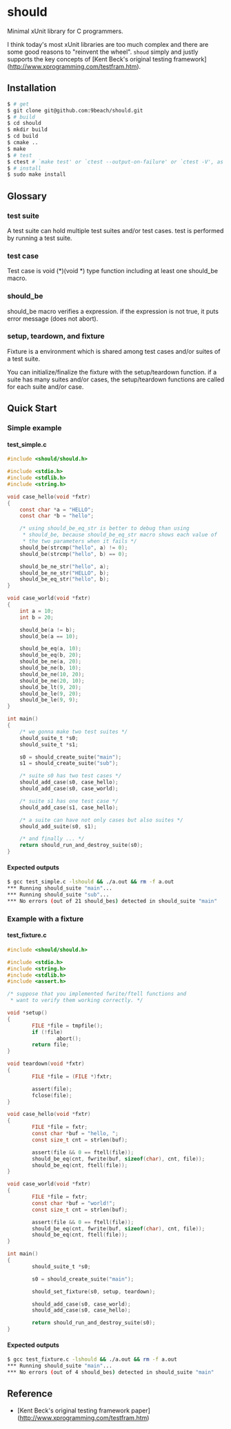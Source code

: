 # should

Minimal xUnit library for C programmers.

I think today's most xUnit libraries are too much complex and there are
some good reasons to "reinvent the wheel". `shoud` simply and justly supports 
the key concepts of [Kent Beck's original testing framework]
(http://www.xprogramming.com/testfram.htm).

## Installation

```bash
$ # get
$ git clone git@github.com:9beach/should.git
$ # build
$ cd should
$ mkdir build
$ cd build
$ cmake ..
$ make
$ # test
$ ctest # `make test' or `ctest --output-on-failure' or `ctest -V', as you like
$ # install
$ sudo make install
```

## Glossary

### test suite

A test suite can hold multiple test suites and/or test cases. test is performed 
by running a test suite.

### test case

Test case is void (*)(void *) type function including at least one should_be 
macro.

### should_be

should_be macro verifies a expression. if the expression is not true, it puts 
error message (does not abort).

### setup, teardown, and fixture

Fixture is a environment which is shared among test cases and/or suites of a 
test suite.

You can initialize/finalize the fixture with the setup/teardown function. if a 
suite has many suites and/or cases, the setup/teardown functions are called 
for each suite and/or case.

## Quick Start

### Simple example
#### test_simple.c
```C
#include <should/should.h>

#include <stdio.h>
#include <stdlib.h>
#include <string.h>

void case_hello(void *fxtr)
{
	const char *a = "HELLO";
	const char *b = "hello";

	/* using should_be_eq_str is better to debug than using 
	 * should_be, because should_be_eq_str macro shows each value of
	 * the two parameters when it fails */
	should_be(strcmp("hello", a) != 0);
	should_be(strcmp("hello", b) == 0);

	should_be_ne_str("hello", a);
	should_be_ne_str("HELLO", b);
	should_be_eq_str("hello", b);
}

void case_world(void *fxtr)
{
	int a = 10;
	int b = 20;

	should_be(a != b);
	should_be(a == 10);

	should_be_eq(a, 10);
	should_be_eq(b, 20);
	should_be_ne(a, 20);
	should_be_ne(b, 10);
	should_be_ne(10, 20);
	should_be_ne(20, 10);
	should_be_lt(9, 20);
	should_be_le(9, 20);
	should_be_le(9, 9);
}

int main()
{
	/* we gonna make two test suites */
	should_suite_t *s0;
	should_suite_t *s1;

	s0 = should_create_suite("main");
	s1 = should_create_suite("sub");

	/* suite s0 has two test cases */
	should_add_case(s0, case_hello);
	should_add_case(s0, case_world);

	/* suite s1 has one test case */
	should_add_case(s1, case_hello);

	/* a suite can have not only cases but also suites */
	should_add_suite(s0, s1);

	/* and finally ... */
	return should_run_and_destroy_suite(s0);
}
```

#### Expected outputs
```bash
$ gcc test_simple.c -lshould && ./a.out && rm -f a.out
*** Running should_suite "main"...
*** Running should_suite "sub"...
*** No errors (out of 21 should_bes) detected in should_suite "main"
```

### Example with a fixture
#### test_fixture.c
```C
#include <should/should.h>

#include <stdio.h>
#include <string.h>
#include <stdlib.h>
#include <assert.h>

/* suppose that you implemented fwrite/ftell functions and 
 * want to verify them working correctly. */

void *setup()
{
        FILE *file = tmpfile();
        if (!file)
                abort();
        return file;
}

void teardown(void *fxtr)
{
        FILE *file = (FILE *)fxtr;

        assert(file);
        fclose(file);
}

void case_hello(void *fxtr)
{
        FILE *file = fxtr;
        const char *buf = "hello, ";
        const size_t cnt = strlen(buf);

        assert(file && 0 == ftell(file));
        should_be_eq(cnt, fwrite(buf, sizeof(char), cnt, file));
        should_be_eq(cnt, ftell(file));
}

void case_world(void *fxtr)
{
        FILE *file = fxtr;
        const char *buf = "world!";
        const size_t cnt = strlen(buf);

        assert(file && 0 == ftell(file));
        should_be_eq(cnt, fwrite(buf, sizeof(char), cnt, file));
        should_be_eq(cnt, ftell(file));
}

int main()
{
        should_suite_t *s0;

        s0 = should_create_suite("main");

        should_set_fixture(s0, setup, teardown);

        should_add_case(s0, case_world);
        should_add_case(s0, case_hello);

        return should_run_and_destroy_suite(s0);
}
```

#### Expected outputs
```bash
$ gcc test_fixture.c -lshould && ./a.out && rm -f a.out
*** Running should_suite "main"...
*** No errors (out of 4 should_bes) detected in should_suite "main"
```

## Reference
* [Kent Beck's original testing framework paper]
(http://www.xprogramming.com/testfram.htm)
